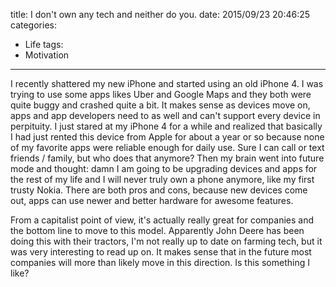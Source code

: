 title: I don't own any tech and neither do you.
date: 2015/09/23 20:46:25
categories:
- Life
tags:
- Motivation
---
I recently shattered my new iPhone and started using an old iPhone 4. I was trying to use some apps likes Uber and Google Maps and they both were quite buggy and crashed quite a bit. It makes sense as devices move on, apps and app developers need to as well and can't support every device in perpituity. I just stared at my iPhone 4 for a while and realized that basically I had just rented this device from Apple for about a year or so because none of my favorite apps were reliable enough for daily use. Sure I can call or text friends / family, but who does that anymore? Then my brain went into future mode and thought: damn I am going to be upgrading devices and apps for the rest of my life and I will never truly own a phone anymore, like my first trusty Nokia. There are both pros and cons, because new devices come out, apps can use newer and better hardware for awesome features. 

From a capitalist point of view, it's actually really great for companies and the bottom line to move to this model. Apparently John Deere has been doing this with their tractors, I'm not really up to date on farming tech, but it was very interesting to read up on. It makes sense that in the future most companies will more than likely move in this direction. Is this something I like?